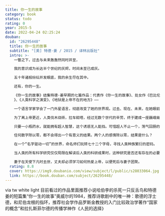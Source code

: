 ```yaml
---
title: 你一生的故事
category: book
status: todo
rating: 0
year: 2015-5
date: 2022-04-24 02:25:24
douban:
  id: "26295448"
  title: 你一生的故事
  subtitle: "[美] 特德·姜 / 2015 / 译林出版社"
  intro: >-
    一瞥之下，过去与未来轰轰然同时并至，

    我的意识成为长达半个世纪的灰烬，时间未至已成灰。

    五十年诸般纷纭并发眼底，我的余生尽在其中。

    还有，你的一生。

    《你一生的故事》结集特德·姜早期的七篇作品：代表作《你一生的故事》、处女作《巴比伦塔》以及《领悟》、《除以零》、《七十二个字母
    》、《人类科学之演变》、《地狱是上帝不在的地方》——

    一个语言学家学会了一门外星语言，彻底改变了她的世界观。过去、现在、未来，在她眼前同时展开。

    为了离上帝更近，人类伐木烧砖，拉车砌塔，经过无数个世代的辛劳，终于建成一座巍峨耸立于天地之间的通天塔。

    只要一小瓶药水，就能拥有超人智慧，这个诱惑无人能挡。可惜超人不止一个，荡气回肠的超人对决之后，领悟终极的智慧。

    任何数字除以零，都不会得出一个有意义的结果。两个人的感情除以零，结果是什么？

    在一个“名字驱动一切”的世界，命名师们玩转七十二个字母，寻找人类种族繁衍的密码。

    当人类的所有科学研究仅仅局限在解读后人类的科研成果时，这种研究是否还有存在的必要？

    妻子在天使下凡时去世，丈夫却必须学习如何热爱上帝，以便死后与妻子团聚。
  rating: 8.8
  cover: https://img9.doubanio.com/view/subject/l/public/s28033064.jpg
  link: https://book.douban.com/subject/26295448/
---
```


via tw white light 目前看过的作品里面推荐小说哈伯李的杀死一只反舌鸟和特德姜的短篇集“你一生的故事”奥威尔的1984，推荐诗歌剧中的唯一神：歌德的浮士德，和尼伯龙根的指环，推荐社会学作品罗斯金教授的入门比较政治学著作“国家的概念”和拉扎斯菲尔德的传播学神作《人民的选择》